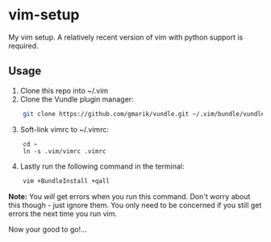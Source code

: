 vim-setup
=========

My vim setup.  A relatively recent version of vim with python support is required.


Usage
-----

1. Clone this repo into ~/.vim
2. Clone the Vundle plugin manager:

``` sh
    git clone https://github.com/gmarik/vundle.git ~/.vim/bundle/vundle
```

3. Soft-link vimrc to ~/.vimrc:

``` vimscript
    cd ~
    ln -s .vim/vimrc .vimrc
```

4. Lastly run the following command in the terminal:

``` sh
    vim +BundleInstall +qall
```

**Note:** You _will_ get errors when you run this command.  Don't worry about this though - just ignore them.  You only need to be concerned if you still get errors the next time you run vim.

Now your good to go!...

